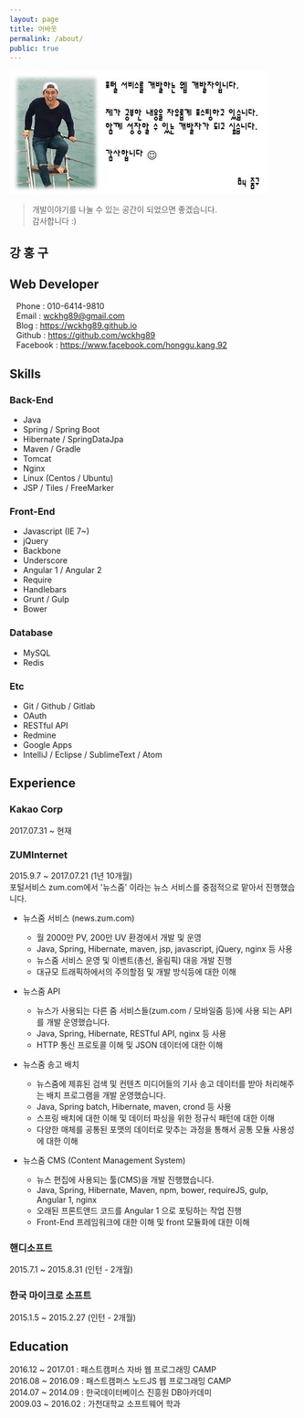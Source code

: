 ```yaml
---
layout: page
title: 어바웃
permalink: /about/
public: true
---
```


![zumgu_profie](/images/zumgu_profie.jpg)

> 개발이야기를 나눌 수 있는 공간이 되었으면 좋겠습니다. <br/> 감사합니다 :)


강 홍 구
----------------

Web Developer
----------------

&nbsp;&nbsp; Phone : 010-6414-9810 <br/>
&nbsp;&nbsp; Email : wckhg89@gmail.com <br/>
&nbsp;&nbsp; Blog : https://wckhg89.github.io <br/>
&nbsp;&nbsp; Github : https://github.com/wckhg89 <br/>
&nbsp;&nbsp; Facebook : https://www.facebook.com/honggu.kang.92

Skills
-------

### Back-End
* Java
* Spring / Spring Boot
* Hibernate / SpringDataJpa
* Maven / Gradle
* Tomcat
* Nginx
* Linux (Centos / Ubuntu)
* JSP / Tiles / FreeMarker

### Front-End
* Javascript (IE 7~)
* jQuery
* Backbone
* Underscore
* Angular 1 / Angular 2
* Require
* Handlebars
* Grunt / Gulp
* Bower

### Database
* MySQL
* Redis


### Etc
* Git / Github / Gitlab
* OAuth
* RESTful API
* Redmine
* Google Apps
* IntelliJ / Eclipse / SublimeText / Atom

Experience
-----------

### Kakao Corp
2017.07.31 ~ 현재 <br/>

### ZUMInternet
2015.9.7 ~ 2017.07.21 (1년 10개월) <br/>
포털서비스 zum.com에서 '뉴스줌' 이라는 뉴스 서비스를 중점적으로 맡아서 진행했습니다.


* 뉴스줌 서비스 (news.zum.com)
  - 월 2000만 PV, 200만 UV 환경에서 개발 및 운영
  - Java, Spring, Hibernate, maven, jsp, javascript, jQuery, nginx 등 사용
  - 뉴스줌 서비스 운영 및 이벤트(총선, 올림픽) 대응 개발 진행
  - 대규모 트래픽하에서의 주의할점 및 개발 방식등에 대한 이해


* 뉴스줌 API
  - 뉴스가 사용되는 다른 줌 서비스들(zum.com / 모바일줌 등)에 사용 되는 API를 개발 운영했습니다.
  - Java, Spring, Hibernate, RESTful API, nginx 등 사용
  - HTTP 통신 프로토콜 이해 및 JSON 데이터에 대한 이해


* 뉴스줌 송고 배치
  - 뉴스줌에 제휴된 검색 및 컨텐츠 미디어들의 기사 송고 데이터를 받아 처리해주는 배치 프로그램을 개발 운영했습니다.
  - Java, Spring batch, Hibernate, maven, crond 등 사용
  - 스프링 배치에 대한 이해 및 데이터 파싱을 위한 정규식 패턴에 대한 이해
  - 다양한 매체를 공통된 포맷의 데이터로 맞추는 과정을 통해서 공통 모듈 사용성에 대한 이해


* 뉴스줌 CMS (Content Management System)
  - 뉴스 편집에 사용되는 툴(CMS)을 개발 진행했습니다.
  - Java, Spring, Hibernate, Maven, npm, bower, requireJS, gulp, Angular 1, nginx
  - 오래된 프론트앤드 코드를 Angular 1 으로 포팅하는 작업 진행
  - Front-End 프레임워크에 대한 이해 및 front 모듈화에 대한 이해

### 핸디소프트
2015.7.1 ~ 2015.8.31 (인턴 - 2개월)

### 한국 마이크로 소프트
2015.1.5 ~ 2015.2.27 (인턴 - 2개월)



Education
---------
2016.12 ~ 2017.01 : 패스트캠퍼스 자바 웹 프로그래밍 CAMP <br/>
2016.08 ~ 2016.09 : 패스트캠퍼스 노드JS 웹 프로그래밍 CAMP <br/>
2014.07 ~ 2014.09 : 한국데이터베이스 진흥원 DB아카데미 <br/>
2009.03 ~ 2016.02 : 가천대학교 소프트웨어 학과 <br/>
